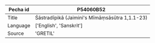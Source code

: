 |Pecha id | P54060B52
| --- | --- 
|Title | Śāstradīpikā (Jaimini's Mīmāṃsāsūtra 1,1.1-23) 
|Language | ['English', 'Sanskrit']
|Source | 'GRETIL'